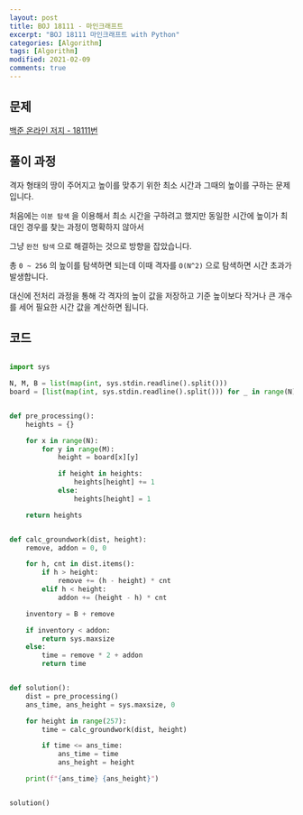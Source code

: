 ```yaml
---
layout: post
title: BOJ 18111 - 마인크래프트
excerpt: "BOJ 18111 마인크래프트 with Python"
categories: [Algorithm]
tags: [Algorithm]
modified: 2021-02-09
comments: true
---
```


## 문제

[백준 온라인 저지 - 18111번](https://www.acmicpc.net/problem/18111)

## 풀이 과정

격자 형태의 땅이 주어지고 높이를 맞추기 위한 최소 시간과 그때의 높이를 구하는 문제입니다.

처음에는 `이분 탐색` 을 이용해서 최소 시간을 구하려고 했지만 동일한 시간에 높이가 최대인 경우를 찾는 과정이 명확하지 않아서

그냥 `완전 탐색` 으로 해결하는 것으로 방향을 잡았습니다.

총 `0 ~ 256` 의 높이를 탐색하면 되는데 이때 격자를 `O(N^2)` 으로 탐색하면 시간 초과가 발생합니다.

대신에 전처리 과정을 통해 각 격자의 높이 값을 저장하고 기준 높이보다 작거나 큰 개수를 세어 필요한 시간 값을 계산하면 됩니다.

## 코드

```python

import sys

N, M, B = list(map(int, sys.stdin.readline().split()))
board = [list(map(int, sys.stdin.readline().split())) for _ in range(N)]


def pre_processing():
    heights = {}

    for x in range(N):
        for y in range(M):
            height = board[x][y]

            if height in heights:
                heights[height] += 1
            else:
                heights[height] = 1

    return heights


def calc_groundwork(dist, height):
    remove, addon = 0, 0

    for h, cnt in dist.items():
        if h > height:
            remove += (h - height) * cnt
        elif h < height:
            addon += (height - h) * cnt

    inventory = B + remove

    if inventory < addon:
        return sys.maxsize
    else:
        time = remove * 2 + addon
        return time


def solution():
    dist = pre_processing()
    ans_time, ans_height = sys.maxsize, 0

    for height in range(257):
        time = calc_groundwork(dist, height)

        if time <= ans_time:
            ans_time = time
            ans_height = height

    print(f"{ans_time} {ans_height}")


solution()

```
